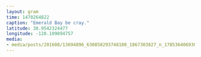 ```yaml
---
layout: gram
time: 1470264822
caption: "Emerald Bay be cray."
latitude: 38.9542324477
longitude: -120.109894757
media:
- media/posts/201608/13694896_630858293748180_1867303827_n_17853640693070652.jpg
---
```

